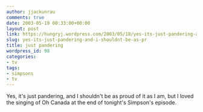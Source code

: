 ```yaml
---
author: jjackunrau
comments: true
date: 2003-05-19 00:33:00+00:00
layout: post
link: https://hungryj.wordpress.com/2003/05/18/yes-its-just-pandering-and-i-shouldnt-be-as-pr/
slug: yes-its-just-pandering-and-i-shouldnt-be-as-pr
title: just pandering
wordpress_id: 98
categories:
- tv
tags:
- simpsons
- tv
---
```


Yes, it's just pandering, and I shouldn't be as proud of it as I am, but I loved the singing of Oh Canada at the end of tonight's Simpson's episode.
